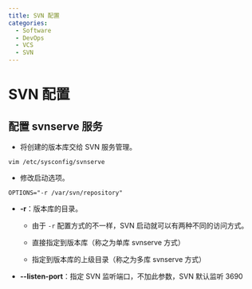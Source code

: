 ```yaml
---
title: SVN 配置
categories:
  - Software
  - DevOps
  - VCS
  - SVN
---
```

# SVN 配置

## 配置 svnserve 服务

- 将创建的版本库交给 SVN 服务管理。

```shell
vim /etc/sysconfig/svnserve
```

- 修改启动选项。

```
OPTIONS="-r /var/svn/repository"
```

- **-r**：版本库的目录。

    - 由于 `-r` 配置方式的不一样，SVN 启动就可以有两种不同的访问方式。

    - 直接指定到版本库（称之为单库 svnserve 方式）
    - 指定到版本库的上级目录（称之为多库 svnserve 方式）

- **--listen-port**：指定 SVN 监听端口，不加此参数，SVN 默认监听 3690